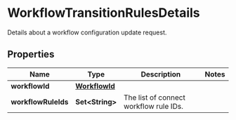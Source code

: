 

# WorkflowTransitionRulesDetails

Details about a workflow configuration update request.

## Properties

Name | Type | Description | Notes
------------ | ------------- | ------------- | -------------
**workflowId** | [**WorkflowId**](WorkflowId.md) |  | 
**workflowRuleIds** | **Set&lt;String&gt;** | The list of connect workflow rule IDs. | 



